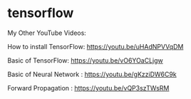 # tensorflow
My Other YouTube Videos:

How to install TensorFlow: https://youtu.be/uHAdNPVVqDM

Basic of TensorFlow: https://youtu.be/vO6YOaCLjgw

Basic of Neural Network : https://youtu.be/gKzziDW6C9k

Forward Propagation : https://youtu.be/vQP3szTWsRM

